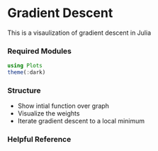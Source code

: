 # Gradient Descent
This is a visaulization of gradient descent in Julia
### Required Modules
```julia
using Plots
theme(:dark)
```
### Structure
* Show intial function over graph
* Visualize the weights
* Iterate gradient descent to a local minimum

### Helpful Reference
